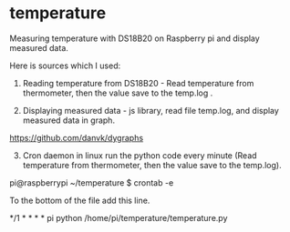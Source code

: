 temperature
===========

Measuring temperature with DS18B20 on Raspberry pi and display measured data.

Here is sources which I used:

1) Reading temperature from DS18B20 - Read temperature from thermometer, then the value save to the temp.log .      

2) Displaying measured data - js library, read file temp.log, and display measured data in graph.

https://github.com/danvk/dygraphs


3) Cron daemon in linux run the python code every minute (Read temperature from thermometer, then the value save to the temp.log).


pi@raspberrypi ~/temperature $ crontab -e

To the bottom of the file add this line.

*/1  *    * * *   pi      python /home/pi/temperature/temperature.py

